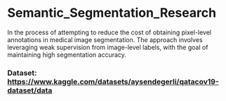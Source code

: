 # Semantic_Segmentation_Research
In the process of attempting to reduce the cost of obtaining pixel-level annotations in medical image segmentation. The approach involves leveraging weak supervision from image-level labels, with the goal of maintaining high segmentation accuracy.


### Dataset: https://www.kaggle.com/datasets/aysendegerli/qatacov19-dataset/data